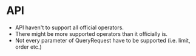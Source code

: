 # API
- API haven't to support all official operators.
- There might be more supported operators than it officially is.
- Not every parameter of QueryRequest have to be supported (i.e. limit, order etc.)
